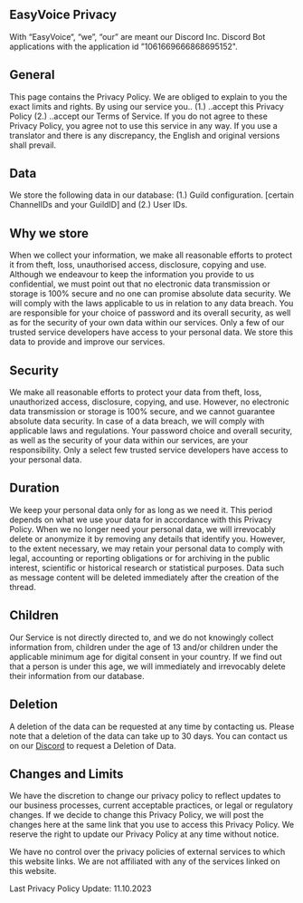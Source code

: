 EasyVoice Privacy
-------------------

With “EasyVoice“, “we”, “our” are meant our Discord Inc. Discord Bot applications with the application id ”1061669666868695152".

General
-------

This page contains the Privacy Policy. We are obliged to explain to you the exact limits and rights. By using our service you.. (1.) ..accept this Privacy Policy (2.) ..accept our Terms of Service. If you do not agree to these Privacy Policy, you agree not to use this service in any way. If you use a translator and there is any discrepancy, the English and original versions shall prevail.

Data
--------

We store the following data in our database: (1.) Guild configuration. [certain ChannelIDs and your GuildID]  and (2.) User IDs.

Why we store
--------

When we collect your information, we make all reasonable efforts to protect it from theft, loss, unauthorised access, disclosure, copying and use. Although we endeavour to keep the information you provide to us confidential, we must point out that no electronic data transmission or storage is 100% secure and no one can promise absolute data security. We will comply with the laws applicable to us in relation to any data breach. You are responsible for your choice of password and its overall security, as well as for the security of your own data within our services. Only a few of our trusted service developers have access to your personal data.
We store this data to provide and improve our services.

Security
--------

We make all reasonable efforts to protect your data from theft, loss, unauthorized access, disclosure, copying, and use. However, no electronic data transmission or storage is 100% secure, and we cannot guarantee absolute data security. In case of a data breach, we will comply with applicable laws and regulations. Your password choice and overall security, as well as the security of your data within our services, are your responsibility. Only a select few trusted service developers have access to your personal data.

Duration
--------

We keep your personal data only for as long as we need it. This period depends on what we use your data for in accordance with this Privacy Policy. When we no longer need your personal data, we will irrevocably delete or anonymize it by removing any details that identify you. However, to the extent necessary, we may retain your personal data to comply with legal, accounting or reporting obligations or for archiving in the public interest, scientific or historical research or statistical purposes. Data such as message content will be deleted immediately after the creation of the thread.

Children
--------

Our Service is not directly directed to, and we do not knowingly collect information from, children under the age of 13 and/or children under the applicable minimum age for digital consent in your country. If we find out that a person is under this age, we will immediately and irrevocably delete their information from our database.

Deletion
--------

A deletion of the data can be requested at any time by contacting us. Please note that a deletion of the data can take up to 30 days. You can contact us on our [Discord](https://discord.gg/nEsHB6hGaZ) to request a Deletion of Data.

Changes and Limits
------------------

We have the discretion to change our privacy policy to reflect updates to our business processes, current acceptable practices, or legal or regulatory changes. If we decide to change this Privacy Policy, we will post the changes here at the same link that you use to access this Privacy Policy. We reserve the right to update our Privacy Policy at any time without notice.

We have no control over the privacy policies of external services to which this website links. We are not affiliated with any of the services linked on this website.

Last Privacy Policy Update: 11.10.2023
